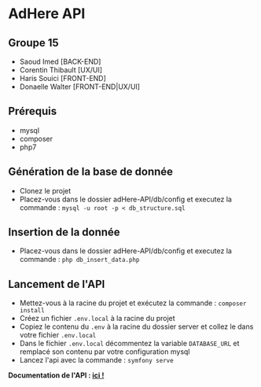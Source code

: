 AdHere API
=================

Groupe 15
---------------

- Saoud Imed [BACK-END]
- Corentin Thibault [UX/UI]
- Haris Souici [FRONT-END]
- Donaelle Walter [FRONT-END|UX/UI]

## Prérequis
- mysql
- composer
- php7

## Génération de la base de donnée 

- Clonez le projet
- Placez-vous dans le dossier adHere-API/db/config et executez la commande : `mysql -u root -p < db_structure.sql` 

## Insertion de la donnée

- Placez-vous dans le dossier adHere-API/db/config et executez la commande : `php db_insert_data.php `

## Lancement de l'API

- Mettez-vous à la racine du projet et exécutez la commande : `composer install`
- Créez un fichier `.env.local` à la racine du projet
- Copiez le contenu du `.env` à la racine du dossier server et collez le dans votre fichier `.env.local`
- Dans le fichier `.env.local` décommentez la variable `DATABASE_URL` et remplacé son contenu par votre configuration mysql
- Lancez l'api avec la commande : `symfony serve`

**Documentation de l'API : [ici !](https://adhere.docs.apiary.io/)**



